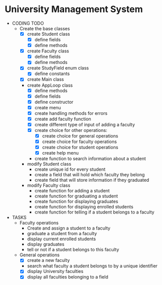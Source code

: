   # University Management System
* CODING TODO  
  * Create the base classes
    * [x] create Student class
      * [x] define fields
      * [x] define methods
    * [x] create Faculty class
      * [x] define fields
      * [x] define methods
    * [x] create StudyField enum class
      * [x] define constants
    * [x] create Main class
    * create AppLoop class
      * [x] define methods
      * [x] define fields
      * [x] define constructor
      * [x] create menu
      * [x] create handling methods for errors
      * [x] create add faculty function
      * [x] create different type of input of adding a faculty
      * [x] create choice for other operations:
        * [x] create choice for general operations
        * [x] create choice for faculty operations
        * [x] create choice for student operations
        * [x] create help menu
      * create function to search information about a student
    * modify Student class
      * create unique id for every student
      * create a field that will hold which faculty they belong
      * create field that will store information if they graduated
    * modify Faculty class
      * create function for adding a student
      * create function for graduating a student
      * create function for displaying graduates
      * create function for displaying enrolled students
      * create function for telling if a student belongs to a faculty
* TASKS   
  * Faculty operations
    * Create and assign a student to a faculty
    * graduate a student from a faculty
    * display current enrolled students
    * display graduates
    * tell or not if a student belongs to this faculty
  * General operations
    * [x] create a new faculty
    * search what faculty a student belongs to by a unique identifier
    * [x] display University faculties
    * [x] display all faculties belonging to a field